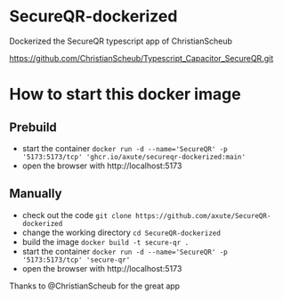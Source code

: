 # SecureQR-dockerized
Dockerized the SecureQR typescript app of ChristianScheub

https://github.com/ChristianScheub/Typescript_Capacitor_SecureQR.git

# How to start this docker image

## Prebuild
* start the container `docker run -d --name='SecureQR' -p '5173:5173/tcp' 'ghcr.io/axute/secureqr-dockerized:main'`
* open the browser with http://localhost:5173

## Manually
* check out the code `git clone https://github.com/axute/SecureQR-dockerized`
* change the working directory `cd SecureQR-dockerized`
* build the image `docker build -t secure-qr .`
* start the container `docker run -d --name='SecureQR' -p '5173:5173/tcp' 'secure-qr'`
* open the browser with http://localhost:5173

Thanks to @ChristianScheub for the great app
